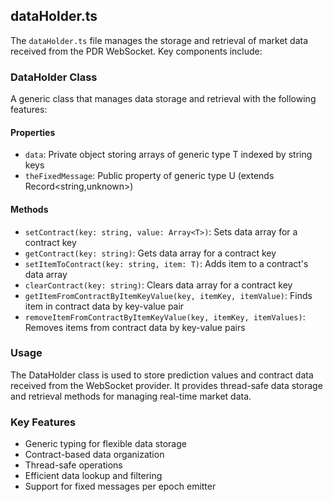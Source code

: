 ## dataHolder.ts

The `dataHolder.ts` file manages the storage and retrieval of market data received from the PDR WebSocket. Key components include:

### DataHolder Class
A generic class that manages data storage and retrieval with the following features:

#### Properties
- `data`: Private object storing arrays of generic type T indexed by string keys
- `theFixedMessage`: Public property of generic type U (extends Record<string,unknown>)

#### Methods
- `setContract(key: string, value: Array<T>)`: Sets data array for a contract key
- `getContract(key: string)`: Gets data array for a contract key
- `setItemToContract(key: string, item: T)`: Adds item to a contract's data array
- `clearContract(key: string)`: Clears data array for a contract key
- `getItemFromContractByItemKeyValue(key, itemKey, itemValue)`: Finds item in contract data by key-value pair
- `removeItemFromContractByItemKeyValue(key, itemKey, itemValues)`: Removes items from contract data by key-value pairs

### Usage
The DataHolder class is used to store prediction values and contract data received from the WebSocket provider. It provides thread-safe data storage and retrieval methods for managing real-time market data.

### Key Features
- Generic typing for flexible data storage
- Contract-based data organization
- Thread-safe operations
- Efficient data lookup and filtering
- Support for fixed messages per epoch emitter

